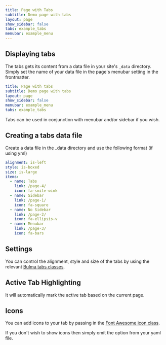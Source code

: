 ```yaml
---
title: Page with Tabs
subtitle: Demo page with tabs
layout: page
show_sidebar: false
tabs: example_tabs
menubar: example_menu
---
```


## Displaying tabs

The tabs gets its content from a data file in your site's `_data` directory. Simply set the name of your data file in the page's menubar setting in the frontmatter.

```yml
title: Page with tabs
subtitle: Demo page with tabs
layout: page
show_sidebar: false
menubar: example_menu
tabs: example_tabs
```

Tabs can be used in conjunction with menubar and/or sidebar if you wish.

## Creating a tabs data file

Create a data file in the _data directory and use the following format (if using yml)

```yml
alignment: is-left
style: is-boxed
size: is-large
items:
  - name: Tabs
    link: /page-4/
    icon: fa-smile-wink
  - name: Sidebar
    link: /page-1/
    icon: fa-square
  - name: No Sidebar
    link: /page-2/
    icon: fa-ellipsis-v
  - name: Menubar
    link: /page-3/
    icon: fa-bars
```

## Settings

You can control the alignment, style and size of the tabs by using the relevant [Bulma tabs classes](https://bulma.io/documentation/components/tabs/).

## Active Tab Highlighting

It will automatically mark the active tab based on the current page.

## Icons

You can add icons to your tab by passing in the [Font Awesome icon class](https://fontawesome.com/icons?d=gallery).

If you don't wish to show icons then simply omit the option from your yaml file.
